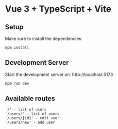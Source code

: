 # Vue 3 + TypeScript + Vite

## Setup

Make sure to install the dependencies:

```bash
npm install
```

## Development Server

Start the development server on: http://localhost:5173

```bash
npm run dev
```

## Available routes

```
'/' - list of users
'/users/' - list of users
'/users/[id]' - edit user
'/users/new' - add user
```
